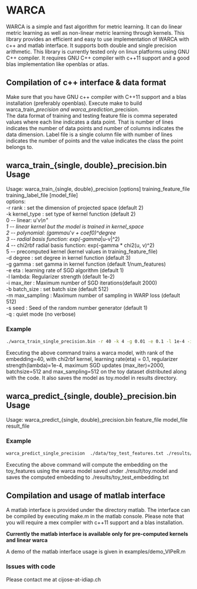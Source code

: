 # WARCA
WARCA is a simple and fast algorithm for metric learning. It can do linear metric learning as well as non-linear metric learning through kernels. This library provides an efficient and easy to use implementation of WARCA with c++ and matlab interface. It supports both double and single precision arithmetic.
This library is currently tested only on linux platforms using GNU C++ compiler. It requires GNU C++ compiler with c++11 support and a good blas implementation like openblas or atlas.

## Compilation of c++ interface & data format

Make sure that you have GNU c++ compiler with C++11 support and a blas installation (preferably openblas).  Execute make to build warca_train_*_precision and warca_prediction_*_precision.  
The data format of training and testing feature file is comma seperated values where each line indicates a data point. That is number of lines indicates the number of data points and number of columns indicates the data dimension.
Label file is a single column file with number of lines indicates the number of points and the value indicates the class the point belongs to.


## warca_train_{single, double}_precision.bin Usage

Usage: warca_train_{single, double}_precision [options] training_feature_file training_label_file [model_file]  
options:  
-r rank : set the dimension of projected space (default 2)    
-k kernel_type : set type of kernel function (default 2)    
  0 -- linear: u'*v\n"  
  1 -- linear kernel but the model is trained in kernel_space  
  2 -- polynomial: (gamma*u'*v + coef0)^degree  
  3 -- radial basis function: exp(-gamma*|u-v|^2)  
  4 -- chi2rbf radial basis function: exp(-gamma * chi2(u, v)^2)  
  5 -- precomputed kernel (kernel values in training\_feature\_file)  
-d degree : set degree in kernel function (default 3)  
-g gamma : set gamma in kernel function (default 1/num_features)  
-e eta : learning rate of SGD algorithm (default 1)  
-l lambda: Regularizer strength (default 1e-2)  
-i max_iter : Maximum number of SGD iterations(default 2000)  
-b batch_size : set batch size (default 512)  
-m max_sampling : Maximum number of sampling in WARP loss (default 512)  
-s seed : Seed of the random number generator (default 1)  
-q : quiet mode (no verbose)  

### Example

```bash
./warca_train_single_precision.bin -r 40 -k 4 -g 0.01 -e 0.1 -l 1e-4 -i 2000 -b 512 -m 512 -s 1 -q  ./data/toy_train_features.txt ./data/toy_train_labels.txt ./results/toy.model
```
Executing the above command trains a warca model, with rank of the embedding=40, with chi2rbf kernel, learning rate(eta) = 0.1, regularizer strength(lambda)=1e-4, maximum SGD updates (max_iter)=2000, batchsize=512 and max_sampling=512
on the toy dataset distributed along with the code. It also saves the model as toy.model in results directory.


## warca_predict_{single, double}_precision.bin Usage

Usage: warca_predict_{single, double}_precision.bin feature_file model_file result_file

### Example

```bash
warca_predict_single_precision  ./data/toy_test_features.txt ./results/toy.model ./results/toy_test_warca_embedding.txt
```

Executing the above command will compute the embedding on the toy_features using the warca model saved under ./result/toy.model and saves the computed embedding to ./results/toy_test_embedding.txt

## Compilation and usage of matlab interface

A matlab interface is provided under the directory matlab. The interface can be compiled by executing make.m  in the matlab console. Please note that you will require a mex compiler with c++11 support and a blas installation. 

**Currently the matlab interface is available only for pre-computed kernels  and linear warca** 

A demo of the matlab interface usage is given in examples/demo_VIPeR.m

### Issues with code
Please contact me at cijose-at-idiap.ch
